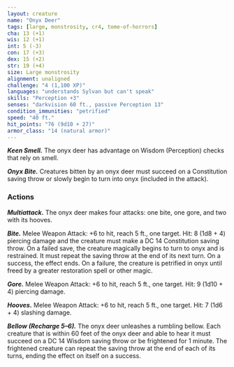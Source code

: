```yaml
---
layout: creature
name: "Onyx Deer"
tags: [large, monstrosity, cr4, tome-of-horrors]
cha: 13 (+1)
wis: 12 (+1)
int: 5 (-3)
con: 17 (+3)
dex: 15 (+2)
str: 19 (+4)
size: Large monstrosity
alignment: unaligned
challenge: "4 (1,100 XP)"
languages: "understands Sylvan but can't speak"
skills: "Perception +3"
senses: "darkvision 60 ft., passive Perception 13"
condition_immunities: "petrified"
speed: "40 ft."
hit_points: "76 (9d10 + 27)"
armor_class: "14 (natural armor)"
---
```


***Keen Smell.*** The onyx deer has advantage on Wisdom (Perception)
checks that rely on smell.

***Onyx Bite.*** Creatures bitten by an onyx deer must succeed on a
Constitution saving throw or slowly begin to turn into onyx (included in
the attack).

### Actions

***Multiattack.*** The onyx deer makes four attacks: one bite, one gore,
and two with its hooves.

***Bite.*** Melee Weapon Attack: +6 to hit, reach 5 ft., one target. Hit: 8 (1d8 + 4) piercing damage and the creature must make a DC 14
Constitution saving throw. On a failed save, the creature magically begins
to turn to onyx and is restrained. It must repeat the saving throw at the end
of its next turn. On a success, the effect ends. On a failure, the creature is
petrified in onyx until freed by a greater restoration spell or other magic.

***Gore.*** Melee Weapon Attack: +6 to hit, reach 5 ft., one target. Hit: 9 (1d10 + 4) piercing damage.

***Hooves.*** Melee Weapon Attack: +6 to hit, reach 5 ft., one target. Hit: 7 (1d6 + 4) slashing damage.

***Bellow (Recharge 5–6).*** The onyx deer unleashes a rumbling bellow.
Each creature that is within 60 feet of the onyx deer and able to hear it
must succeed on a DC 14 Wisdom saving throw or be frightened for 1
minute. The frightened creature can repeat the saving throw at the end of
each of its turns, ending the effect on itself on a success.
